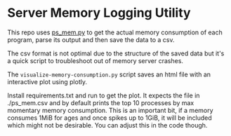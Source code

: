 # Server Memory Logging Utility

This repo uses [ps_mem.py](https://github.com/pixelb/ps_mem) to get the actual memory consumption of each program, parse its output and then save the data to a csv.

The csv format is not optimal due to the structure of the saved data but it's a quick script to troubleshoot out of memory server crashes.

The ``visualize-memory-consumption.py`` script saves an html file with an interactive plot using plotly.

Install requirements.txt and run to get the plot. It expects the file in ./ps_mem.csv and by default prints the top 10 processes by max momentary memory consumption. This is an important bit, if a memory consumes 1MiB for ages and once spikes up to 1GiB, it will be included which might not be desirable. You can adjust this in the code though.